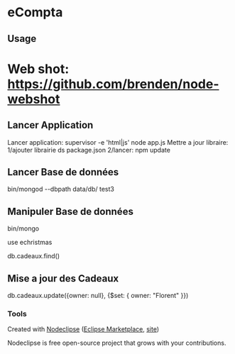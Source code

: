 

# eCompta



## Usage
# Web shot: https://github.com/brenden/node-webshot


## Lancer Application
Lancer application: supervisor -e 'html|js' node app.js
Mettre a jour libraire:
1/ajouter librairie ds package.json
2/lancer: npm update

## Lancer Base de données
bin/mongod --dbpath data/db/
test3

## Manipuler Base de données
bin/mongo

use echristmas

db.cadeaux.find()
## Mise a jour des Cadeaux
db.cadeaux.update({owner: null}, {$set: { owner: "Florent" }})

### Tools

Created with [Nodeclipse](https://github.com/Nodeclipse/nodeclipse-1)
 ([Eclipse Marketplace](http://marketplace.eclipse.org/content/nodeclipse), [site](http://www.nodeclipse.org))   

Nodeclipse is free open-source project that grows with your contributions.
